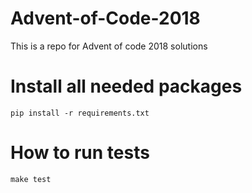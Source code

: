 # Advent-of-Code-2018
This is a repo for Advent of code 2018 solutions

# Install all needed packages
```pip install -r requirements.txt```

# How to run tests
```make test```